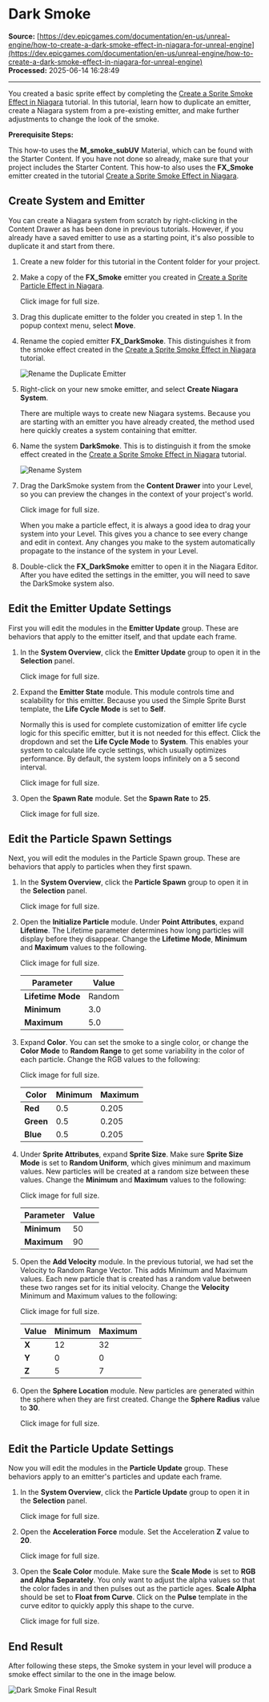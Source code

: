 # Dark Smoke

**Source:** [https://dev.epicgames.com/documentation/en-us/unreal-engine/how-to-create-a-dark-smoke-effect-in-niagara-for-unreal-engine](https://dev.epicgames.com/documentation/en-us/unreal-engine/how-to-create-a-dark-smoke-effect-in-niagara-for-unreal-engine)  
**Processed:** 2025-06-14 16:28:49

---

You created a basic sprite effect by completing the [Create a Sprite Smoke Effect in Niagara](/documentation/en-us/unreal-engine/how-to-create-a-smoke-effect-using-sprite-particles-in-niagara-for-unreal-engine) tutorial. In this tutorial, learn how to duplicate an emitter, create a Niagara system from a pre-existing emitter, and make further adjustments to change the look of the smoke.

**Prerequisite Steps:**

This how-to uses the **M\_smoke\_subUV** Material, which can be found with the Starter Content. If you have not done so already, make sure that your project includes the Starter Content. This how-to also uses the **FX\_Smoke** emitter created in the tutorial [Create a Sprite Smoke Effect in Niagara](/documentation/en-us/unreal-engine/how-to-create-a-smoke-effect-using-sprite-particles-in-niagara-for-unreal-engine).

## Create System and Emitter

You can create a Niagara system from scratch by right-clicking in the Content Drawer as has been done in previous tutorials. However, if you already have a saved emitter to use as a starting point, it's also possible to duplicate it and start from there.

1.  Create a new folder for this tutorial in the Content folder for your project.
    
2.  Make a copy of the **FX\_Smoke** emitter you created in [Create a Sprite Particle Effect in Niagara](/documentation/en-us/unreal-engine/how-to-create-a-smoke-effect-using-sprite-particles-in-niagara-for-unreal-engine).
    
    Click image for full size.
    
3.  Drag this duplicate emitter to the folder you created in step 1. In the popup context menu, select **Move**.
    
4.  Rename the copied emitter **FX\_DarkSmoke**. This distinguishes it from the smoke effect created in the [Create a Sprite Smoke Effect in Niagara](/documentation/en-us/unreal-engine/how-to-create-a-smoke-effect-using-sprite-particles-in-niagara-for-unreal-engine) tutorial.
    
    ![Rename the Duplicate Emitter](https://d1iv7db44yhgxn.cloudfront.net/documentation/images/2b867fab-71dd-4eeb-86ed-78078b238a06/02-rename-emitter.png "Rename the Duplicate Emitter")
5.  Right-click on your new smoke emitter, and select **Create Niagara System**.
    
    There are multiple ways to create new Niagara systems. Because you are starting with an emitter you have already created, the method used here quickly creates a system containing that emitter.
    
6.  Name the system **DarkSmoke**. This is to distinguish it from the smoke effect created in the [Create a Sprite Smoke Effect in Niagara](/documentation/en-us/unreal-engine/how-to-create-a-smoke-effect-using-sprite-particles-in-niagara-for-unreal-engine) tutorial.
    
    ![Rename System](https://d1iv7db44yhgxn.cloudfront.net/documentation/images/ad310be5-9a74-44e3-8cb8-03f6c6ced461/04-dark-smoke-system.png "Rename System")
7.  Drag the DarkSmoke system from the **Content Drawer** into your Level, so you can preview the changes in the context of your project's world.
    
    Click image for full size.
    
    When you make a particle effect, it is always a good idea to drag your system into your Level. This gives you a chance to see every change and edit in context. Any changes you make to the system automatically propagate to the instance of the system in your Level.
    
8.  Double-click the **FX\_DarkSmoke** emitter to open it in the Niagara Editor. After you have edited the settings in the emitter, you will need to save the DarkSmoke system also.
    

## Edit the Emitter Update Settings

First you will edit the modules in the **Emitter Update** group. These are behaviors that apply to the emitter itself, and that update each frame.

1.  In the **System Overview**, click the **Emitter Update** group to open it in the **Selection** panel.
    
    Click image for full size.
    
2.  Expand the **Emitter State** module. This module controls time and scalability for this emitter. Because you used the Simple Sprite Burst template, the **Life Cycle Mode** is set to **Self**.
    
    Normally this is used for complete customization of emitter life cycle logic for this specific emitter, but it is not needed for this effect. Click the dropdown and set the **Life Cycle Mode** to **System**. This enables your system to calculate life cycle settings, which usually optimizes performance. By default, the system loops infinitely on a 5 second interval.
    
    Click image for full size.
    
3.  Open the **Spawn Rate** module. Set the **Spawn Rate** to **25**.
    
    Click image for full size.
    

## Edit the Particle Spawn Settings

Next, you will edit the modules in the Particle Spawn group. These are behaviors that apply to particles when they first spawn.

1.  In the **System Overview**, click the **Particle Spawn** group to open it in the **Selection** panel.
    
    Click image for full size.
    
2.  Open the **Initialize Particle** module. Under **Point Attributes**, expand **Lifetime**. The Lifetime parameter determines how long particles will display before they disappear. Change the **Lifetime Mode**, **Minimum** and **Maximum** values to the following.
    
    Click image for full size.
    
    | Parameter | Value |
    | --- | --- |
    | **Lifetime Mode** | Random |
    | **Minimum** | 3.0 |
    | **Maximum** | 5.0 |
    
3.  Expand **Color**. You can set the smoke to a single color, or change the **Color Mode** to **Random Range** to get some variability in the color of each particle. Change the RGB values to the following:
    
    Click image for full size.
    
    | Color | Minimum | Maximum |
    | --- | --- | --- |
    | **Red** | 0.5 | 0.205 |
    | **Green** | 0.5 | 0.205 |
    | **Blue** | 0.5 | 0.205 |
    
4.  Under **Sprite Attributes**, expand **Sprite Size**. Make sure **Sprite Size Mode** is set to **Random Uniform**, which gives minimum and maximum values. New particles will be created at a random size between these values. Change the **Minimum** and **Maximum** values to the following:
    
    Click image for full size.
    
    | Parameter | Value |
    | --- | --- |
    | **Minimum** | 50 |
    | **Maximum** | 90 |
    
5.  Open the **Add Velocity** module. In the previous tutorial, we had set the Velocity to Random Range Vector. This adds Minimum and Maximum values. Each new particle that is created has a random value between these two ranges set for its initial velocity. Change the **Velocity** Minimum and Maximum values to the following:
    
    Click image for full size.
    
    | Value | Minimum | Maximum |
    | --- | --- | --- |
    | **X** | 12 | 32 |
    | **Y** | 0 | 0 |
    | **Z** | 5 | 7 |
    
6.  Open the **Sphere Location** module. New particles are generated within the sphere when they are first created. Change the **Sphere Radius** value to **30**.
    
    Click image for full size.
    

## Edit the Particle Update Settings

Now you will edit the modules in the **Particle Update** group. These behaviors apply to an emitter's particles and update each frame.

1.  In the **System Overview**, click the **Particle Update** group to open it in the **Selection** panel.
    
    Click image for full size.
    
2.  Open the **Acceleration Force** module. Set the Acceleration **Z** value to **20**.
    
    Click image for full size.
    
3.  Open the **Scale Color** module. Make sure the **Scale Mode** is set to **RGB and Alpha Separately**. You only want to adjust the alpha values so that the color fades in and then pulses out as the particle ages. **Scale Alpha** should be set to **Float from Curve**. Click on the **Pulse** template in the curve editor to quickly apply this shape to the curve.
    
    Click image for full size.
    

## End Result

After following these steps, the Smoke system in your level will produce a smoke effect similar to the one in the image below.

![Dark Smoke Final Result](https://d1iv7db44yhgxn.cloudfront.net/documentation/images/9200e9f7-1127-4df7-9431-973296185d5f/dark-smoke-final.gif)
